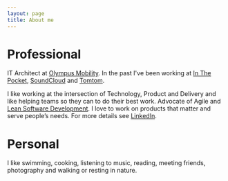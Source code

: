 ```yaml
---
layout: page
title: About me
---
```


# Professional


IT Architect at [Olympus Mobility](https://www.olympus-mobility.be/en/). In the past I've been working at [In The Pocket](https://www.inthepocket.com), [SoundCloud](https://www.soundcloud.com) and [Tomtom](http://www.tomtom.com).

I like working at the intersection of Technology, Product and Delivery and like helping teams so they can to do their best work. Advocate of Agile and [Lean Software Development](https://en.wikipedia.org/wiki/Lean_software_development). I love to work on products that matter and serve people’s needs.  For more details see [LinkedIn](https://www.linkedin.com/in/kristof-adriaenssens-8a481619/).


# Personal

I like swimming, cooking, listening to music, reading, meeting friends, photography and walking or resting in nature.